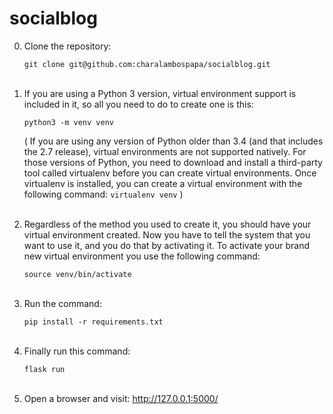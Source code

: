 # socialblog

0. Clone the repository:
    
    `git clone git@github.com:charalambospapa/socialblog.git`
\
&nbsp;
1. If you are using a Python 3 version, virtual environment support is included in it, so all you need to do to create one is this:

    `python3 -m venv venv`

    ( If you are using any version of Python older than 3.4 (and that includes the 2.7 release), virtual environments are not supported natively. For those versions of Python, you need to download and install a third-party tool called virtualenv before you can create virtual environments. Once virtualenv is installed, you can create a virtual environment with the following command:  `virtualenv venv` )
\
&nbsp;
2. Regardless of the method you used to create it, you should have your virtual environment created. Now you have to tell the system that you want to use it, and you do that by activating it. To activate your brand new virtual environment you use the following command:

    `source venv/bin/activate`
\
&nbsp;
3. Run the command:

    `pip install -r requirements.txt`
\
&nbsp;
4. Finally run this command:

    `flask run`
\
&nbsp;
5. Open a browser and visit: http://127.0.0.1:5000/
